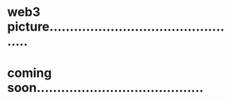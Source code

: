 # web3 picture................................................
# coming soon.........................................
